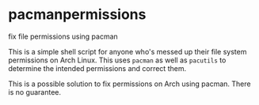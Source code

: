 # pacmanpermissions
fix file permissions using pacman

This is a simple shell script for anyone who's messed up their file system permissions on Arch Linux.  This uses `pacman` as well as `pacutils` to determine the intended permissions and correct them.  

This is a possible solution to fix permissions on Arch using pacman.  There is no guarantee.  
